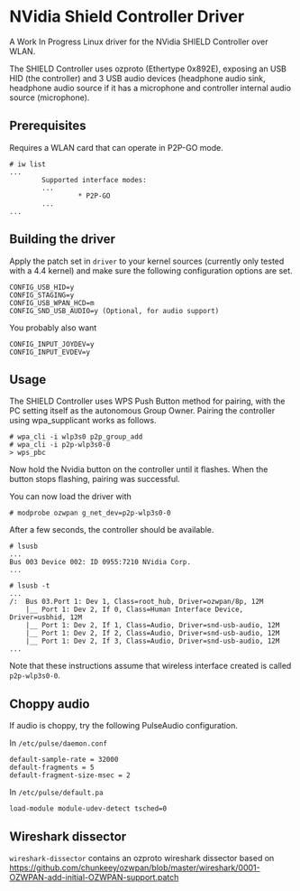 # NVidia Shield Controller Driver
A Work In Progress Linux driver for the NVidia SHIELD Controller over WLAN.

The SHIELD Controller uses ozproto (Ethertype 0x892E), exposing an USB HID (the
controller) and 3 USB audio devices (headphone audio sink, headphone audio
source if it has a microphone and controller internal audio source
(microphone).

## Prerequisites
Requires a WLAN card that can operate in P2P-GO mode.

```
# iw list
...
        Supported interface modes:
        ...
                 * P2P-GO
        ...
...
```

## Building the driver
Apply the patch set in `driver` to your kernel sources (currently only tested
with a 4.4 kernel) and make sure the following configuration options are set.
```
CONFIG_USB_HID=y
CONFIG_STAGING=y
CONFIG_USB_WPAN_HCD=m
CONFIG_SND_USB_AUDIO=y (Optional, for audio support)
```

You probably also want
```
CONFIG_INPUT_JOYDEV=y
CONFIG_INPUT_EVDEV=y
```

## Usage
The SHIELD Controller uses WPS Push Button method for pairing, with the PC
setting itself as the autonomous Group Owner. Pairing the controller using
wpa_supplicant works as follows.

```
# wpa_cli -i wlp3s0 p2p_group_add
# wpa_cli -i p2p-wlp3s0-0
> wps_pbc
```

Now hold the Nvidia button on the controller until it flashes. When the button
stops flashing, pairing was successful.

You can now load the driver with

```
# modprobe ozwpan g_net_dev=p2p-wlp3s0-0
```

After a few seconds, the controller should be available.

```
# lsusb
...
Bus 003 Device 002: ID 0955:7210 NVidia Corp.
...

# lsusb -t
...
/:  Bus 03.Port 1: Dev 1, Class=root_hub, Driver=ozwpan/8p, 12M
    |__ Port 1: Dev 2, If 0, Class=Human Interface Device, Driver=usbhid, 12M
    |__ Port 1: Dev 2, If 1, Class=Audio, Driver=snd-usb-audio, 12M
    |__ Port 1: Dev 2, If 2, Class=Audio, Driver=snd-usb-audio, 12M
    |__ Port 1: Dev 2, If 3, Class=Audio, Driver=snd-usb-audio, 12M
...
```

Note that these instructions assume that wireless interface created is called
`p2p-wlp3s0-0`.

## Choppy audio
If audio is choppy, try the following PulseAudio configuration.

In `/etc/pulse/daemon.conf`
```
default-sample-rate = 32000
default-fragments = 5
default-fragment-size-msec = 2
```

In `/etc/pulse/default.pa`
```
load-module module-udev-detect tsched=0
```

## Wireshark dissector
`wireshark-dissector` contains an ozproto wireshark dissector based on
https://github.com/chunkeey/ozwpan/blob/master/wireshark/0001-OZWPAN-add-initial-OZWPAN-support.patch
